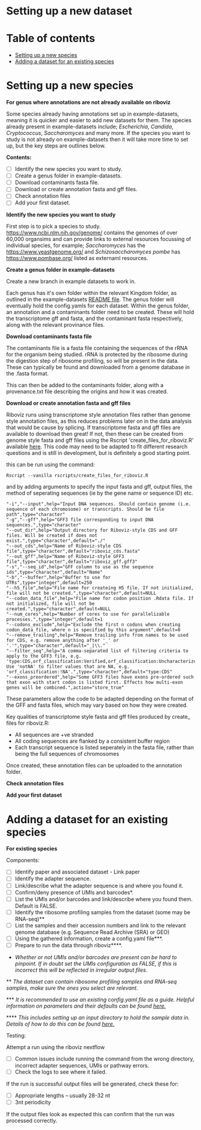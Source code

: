 # Setting up a new dataset 

# Table of contents

* [Setting up a new species](#newspecies)
* [Adding a dataset for an existing species](#existingspecies)


<a name="newspecies"/>


# Setting up a new species

**For genus where annotations are not already available on riboviz**

Some species already having annotations set up in example-datasets, meaning it is quicker and easier to add new datasets for them. The species already present in example-datasets include; *Escherichia*, *Candida*, *Cryptococcus*, *Saccharomyces* and many more. If the species you want to study is not already on example-datasets then it will take more time to set up, but the key steps are outlines below. 

**Contents:**

- [ ] Identify the new species you want to study.
- [ ] Create a genus folder in example-datasets.
- [ ] Download contaminants fasta file.
- [ ] Download or create annotation fasta and gff files.
- [ ] Check annotation files
- [ ] Add your first dataset.

**Identify the new species you want to study**

First step is to pick a species to study. https://www.ncbi.nlm.nih.gov/genome/ contains the genomes of over 60,000 organsims and can provide links to external resources focussing of individual species, for example; *Saccharomyces* has the https://www.yeastgenome.org/ and *Schizosaccharomyces pombe* has https://www.pombase.org/ listed as externaml resources. 

**Create a genus folder in example-datasets**

Create a new branch in example datasets to work in.

Each genus has it's own folder within the relevant Kingdom folder, as outlined in the example-datasets [README file](https://github.com/riboviz/example-datasets#repository-structure-is-loosely-phylogenetic). The genus folder will eventually hold the config.yamls for each dataset. Within the genus folder, an annotation and a contaminants folder need to be created. These will hold the transcriptome gff and fasta, and the contaminant fasta respectively, along with the relevant provinance files.  

**Download contaminants fasta file**

The contaminants file is a fasta file containing the sequences of the rRNA for the organism being studied. rRNA is protected by the ribosome during the digestion step of ribosome profiling, so will be present in the data. These can typically be found and downloaded from a genome database in the .fasta format.

This can then be added to the contaminants folder, along with a provenance.txt file describing the origins and how it was created. 

**Download or create annotation fasta and gff files**

Riboviz runs using transcriptome style annotation files rather than genome style annotation files, as this reduces problems later on in the data analysis that would be cause by splicing. If transcriptome fasta and gff files are available to download then great! If not, then these can be created from genome style fasta and gff files using the Rscript 'create_files_for_riboviz.R' available [here](https://github.com/riboviz/riboviz/blob/create_riboviz_style_cds_gff_acope3-278/rscripts/create_files_for_riboviz.R). This code may need to be adapted to fit different research questions and is still in development, but is definitely a good starting point. 

this can be run using the command:

`Rscript --vanilla rscripts/create_files_for_riboviz.R `

and by adding arguments to specify the input fasta and gff, output files, the method of seperating sequences (ie by the gene name or sequence ID) etc.
```
"-i","--input",help="Input DNA sequences. Should contain genome (i.e. sequence of each chromosome) or transcripts. Should be file path",type="character"
"-g","--gff",help="GFF3 file corresponding to input DNA sequences.",type="character"
"--out_dir",help="Output directory for Riboviz-style CDS and GFF files. Will be created if does not exist.",type="character",default="./"
"--out_cds",help="Name of Riboviz-style CDS file",type="character",default="riboviz_cds.fasta"
"--out_gff",help="Name of Riboviz-style GFF3 file",type="character",default="riboviz_gff.gff3"
"-s","--seq_id",help="GFF column to use as the sequence ids",type="character",default="Name"
"-b","--buffer",help="Buffer to use for UTRs",type="integer",default=250
"--h5_file",help="File name for createing H5 file. If not initialized, file will not be created.",type="character",default=NULL
"--codon_data_file",help="File name for codon position .Rdata file. If not initialized, file will not be created.",type="character",default=NULL
"--num_cores",help="Number of cores to use for parallelizable processes.",type="integer",default=1
"--codons_exclude",help="Exclude the first n codons when creating codon_data_file, where n is specified by this argument",default=0
"--remove_trailing",help="Remove trailing info from names to be used for CDS, e.g. remove anything after '_' or '.'",type="character",default="_|\\."
"--filter_seq",help="A comma-separated list of filtering criteria to apply to the GFF3 file, e.g. 'type:CDS,orf_classification:Verified,orf_classification:Uncharacterized'. Use 'notNA' to filter values that are NA, e.g. 'orf_classification:!NA'.",type="character",default="type:CDS"
"--exons_preordered",help="Some GFF3 files have exons pre-ordered such that exon with start codon is listed first. Effects how multi-exon genes will be combined.",action="store_true"

```
These parameters allow the code to be adapted depending on the format of the GFF and fasta files, which may vary based on how they were created.

Key qualities of transcriptome style fasta and gff files produced by create_ files for riboviz.R:
- All sequences are +ve stranded 
- All coding sequences are flanked by a consistent buffer region
- Each transcript sequence is listed seperately in the fasta file, rather than being the full sequences of chromosomes

Once created, these annotation files can be uploaded to the annotation folder. 

**Check annotation files**



**Add your first dataset**


<a name="existingspecies"/>

# Adding a dataset for an existing species 


**For existing species** 

Components: 

- [ ] Identify paper and associated dataset - Link paper
- [ ] Identify the adapter sequence. 
- [ ] Link/describe what the adapter sequence is and where you found it. 
- [ ] Confirm/deny presence of UMIs and barcodes*. 
- [ ] List the UMIs and/or barcodes and link/describe where you found them. Default is FALSE.
- [ ] Identify the ribosome profiling samples from the dataset (some may be RNA-seq)**
- [ ] List the samples and their accession numbers and link to the relevant genome database (e.g. Sequence Read Archive (SRA) or GEO)
- [ ] Using the gathered information, create a config.yaml file***.
- [ ] Prepare to run the data through riboviz****. 

*  *Whether or not UMIs and/or barcodes are present can be hard to pinpoint. If in doubt set the UMIs configuration as FALSE, if this is incorrect this will be reflected in irregular output files*. 

** *The dataset can contain ribosome profiling samples and RNA-seq samples, make sure the ones you select are relevant*. 

*** *It is recommended to use an existing config.yaml file as a guide. Helpful information on parameters and their defaults can be found [here.](https://github.com/riboviz/riboviz/blob/main/docs/user/prep-riboviz-config.md)* 

**** *This includes setting up an input directory to hold the sample data in. Details of how to do this can be found [here.](https://github.com/riboviz/riboviz/blob/main/docs/user/run-on-eddie.md#run-a-full-size-example-dataset)*

Testing:

Attempt a run using the riboviz nextflow 
- [ ] Common issues include running the command from the wrong directory, incorrect adapter sequences, UMIs or pathway errors. 
- [ ] Check the logs to see where it failed. 

If the run is successful output files will be generated, check these for:
- [ ] Appropriate lengths – usually 28-32 nt 
- [ ] 3nt periodicity 

If the output files look as expected this can confirm that the run was processed correctly.  


